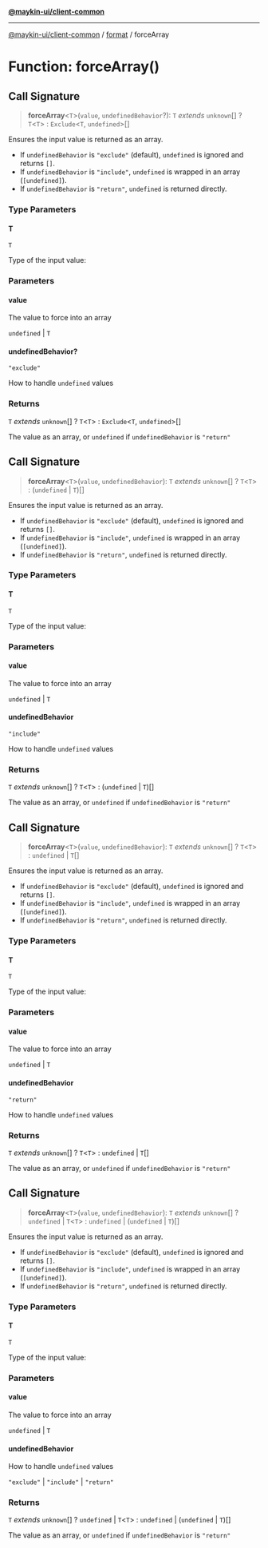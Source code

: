 [**@maykin-ui/client-common**](../../README.md)

***

[@maykin-ui/client-common](../../README.md) / [format](../README.md) / forceArray

# Function: forceArray()

## Call Signature

> **forceArray**\<`T`\>(`value`, `undefinedBehavior`?): `T` *extends* `unknown`[] ? `T`\<`T`\> : `Exclude`\<`T`, `undefined`\>[]

Ensures the input value is returned as an array.

- If `undefinedBehavior` is `"exclude"` (default), `undefined` is ignored and returns `[]`.
- If `undefinedBehavior` is `"include"`, `undefined` is wrapped in an array (`[undefined]`).
- If `undefinedBehavior` is `"return"`, `undefined` is returned directly.

### Type Parameters

#### T

`T`

Type of the input value:

### Parameters

#### value

The value to force into an array

`undefined` | `T`

#### undefinedBehavior?

`"exclude"`

How to handle `undefined` values

### Returns

`T` *extends* `unknown`[] ? `T`\<`T`\> : `Exclude`\<`T`, `undefined`\>[]

The value as an array, or `undefined` if `undefinedBehavior` is `"return"`

## Call Signature

> **forceArray**\<`T`\>(`value`, `undefinedBehavior`): `T` *extends* `unknown`[] ? `T`\<`T`\> : (`undefined` \| `T`)[]

Ensures the input value is returned as an array.

- If `undefinedBehavior` is `"exclude"` (default), `undefined` is ignored and returns `[]`.
- If `undefinedBehavior` is `"include"`, `undefined` is wrapped in an array (`[undefined]`).
- If `undefinedBehavior` is `"return"`, `undefined` is returned directly.

### Type Parameters

#### T

`T`

Type of the input value:

### Parameters

#### value

The value to force into an array

`undefined` | `T`

#### undefinedBehavior

`"include"`

How to handle `undefined` values

### Returns

`T` *extends* `unknown`[] ? `T`\<`T`\> : (`undefined` \| `T`)[]

The value as an array, or `undefined` if `undefinedBehavior` is `"return"`

## Call Signature

> **forceArray**\<`T`\>(`value`, `undefinedBehavior`): `T` *extends* `unknown`[] ? `T`\<`T`\> : `undefined` \| `T`[]

Ensures the input value is returned as an array.

- If `undefinedBehavior` is `"exclude"` (default), `undefined` is ignored and returns `[]`.
- If `undefinedBehavior` is `"include"`, `undefined` is wrapped in an array (`[undefined]`).
- If `undefinedBehavior` is `"return"`, `undefined` is returned directly.

### Type Parameters

#### T

`T`

Type of the input value:

### Parameters

#### value

The value to force into an array

`undefined` | `T`

#### undefinedBehavior

`"return"`

How to handle `undefined` values

### Returns

`T` *extends* `unknown`[] ? `T`\<`T`\> : `undefined` \| `T`[]

The value as an array, or `undefined` if `undefinedBehavior` is `"return"`

## Call Signature

> **forceArray**\<`T`\>(`value`, `undefinedBehavior`): `T` *extends* `unknown`[] ? `undefined` \| `T`\<`T`\> : `undefined` \| (`undefined` \| `T`)[]

Ensures the input value is returned as an array.

- If `undefinedBehavior` is `"exclude"` (default), `undefined` is ignored and returns `[]`.
- If `undefinedBehavior` is `"include"`, `undefined` is wrapped in an array (`[undefined]`).
- If `undefinedBehavior` is `"return"`, `undefined` is returned directly.

### Type Parameters

#### T

`T`

Type of the input value:

### Parameters

#### value

The value to force into an array

`undefined` | `T`

#### undefinedBehavior

How to handle `undefined` values

`"exclude"` | `"include"` | `"return"`

### Returns

`T` *extends* `unknown`[] ? `undefined` \| `T`\<`T`\> : `undefined` \| (`undefined` \| `T`)[]

The value as an array, or `undefined` if `undefinedBehavior` is `"return"`
